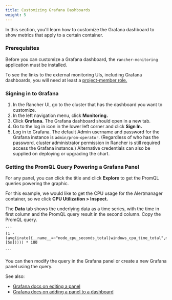 ```yaml
---
title: Customizing Grafana Dashboards
weight: 5
---
```


In this section, you'll learn how to customize the Grafana dashboard to show metrics that apply to a certain container.

### Prerequisites

Before you can customize a Grafana dashboard, the `rancher-monitoring` application must be installed.

To see the links to the external monitoring UIs, including Grafana dashboards, you will need at least a [project-member role.](../../../explanations/integrations-in-rancher/monitoring-and-alerting/rbac-for-monitoring.md#users-with-rancher-cluster-manager-based-permissions)

### Signing in to Grafana

1. In the Rancher UI, go to the cluster that has the dashboard you want to customize.
1. In the left navigation menu, click **Monitoring.**
1. Click **Grafana.** The Grafana dashboard should open in a new tab.
1. Go to the log in icon in the lower left corner and click **Sign In.**
1. Log in to Grafana. The default Admin username and password for the Grafana instance is `admin/prom-operator`. (Regardless of who has the password, cluster administrator permission in Rancher is still required access the Grafana instance.) Alternative credentials can also be supplied on deploying or upgrading the chart.


### Getting the PromQL Query Powering a Grafana Panel

For any panel, you can click the title and click **Explore** to get the PromQL queries powering the graphic.

For this example, we would like to get the CPU usage for the Alertmanager container, so we click **CPU Utilization > Inspect.**

The **Data** tab shows the underlying data as a time series, with the time in first column and the PromQL query result in the second column. Copy the PromQL query.
    
    ```
	(1 - (avg(irate({__name__=~"node_cpu_seconds_total|windows_cpu_time_total",mode="idle"}[5m])))) * 100

	```

You can then modify the query in the Grafana panel or create a new Grafana panel using the query. 

See also:

- [Grafana docs on editing a panel](https://grafana.com/docs/grafana/latest/panels/panel-editor/)
- [Grafana docs on adding a panel to a dashboard](https://grafana.com/docs/grafana/latest/panels/add-a-panel/)